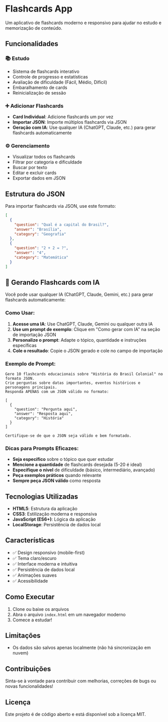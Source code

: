 # Flashcards App

Um aplicativo de flashcards moderno e responsivo para ajudar no estudo e memorização de conteúdo.

## Funcionalidades

### 📚 Estudo
- Sistema de flashcards interativo
- Controle de progresso e estatísticas
- Avaliação de dificuldade (Fácil, Médio, Difícil)
- Embaralhamento de cards
- Reinicialização de sessão

### ➕ Adicionar Flashcards
- **Card Individual**: Adicione flashcards um por vez
- **Importar JSON**: Importe múltiplos flashcards via JSON
- **Geração com IA**: Use qualquer IA (ChatGPT, Claude, etc.) para gerar flashcards automaticamente

### ⚙️ Gerenciamento
- Visualizar todos os flashcards
- Filtrar por categoria e dificuldade
- Buscar por texto
- Editar e excluir cards
- Exportar dados em JSON

## Estrutura do JSON

Para importar flashcards via JSON, use este formato:

```json
[
  {
    "question": "Qual é a capital do Brasil?",
    "answer": "Brasília",
    "category": "Geografia"
  },
  {
    "question": "2 + 2 = ?",
    "answer": "4",
    "category": "Matemática"
  }
]
```

## 🤖 Gerando Flashcards com IA

Você pode usar qualquer IA (ChatGPT, Claude, Gemini, etc.) para gerar flashcards automaticamente:

### Como Usar:
1. **Acesse uma IA**: Use ChatGPT, Claude, Gemini ou qualquer outra IA
2. **Use um prompt de exemplo**: Clique em "Como gerar com IA" na seção de importação JSON
3. **Personalize o prompt**: Adapte o tópico, quantidade e instruções específicas
4. **Cole o resultado**: Copie o JSON gerado e cole no campo de importação

### Exemplo de Prompt:
```
Gere 10 flashcards educacionais sobre "História do Brasil Colonial" no formato JSON. 
Crie perguntas sobre datas importantes, eventos históricos e personagens principais. 
Responda APENAS com um JSON válido no formato:

[
  {
    "question": "Pergunta aqui",
    "answer": "Resposta aqui",
    "category": "História"
  }
]

Certifique-se de que o JSON seja válido e bem formatado.
```

### Dicas para Prompts Eficazes:
- **Seja específico** sobre o tópico que quer estudar
- **Mencione a quantidade** de flashcards desejada (5-20 é ideal)
- **Especifique o nível** de dificuldade (básico, intermediário, avançado)
- **Peça exemplos práticos** quando relevante
- **Sempre peça JSON válido** como resposta

## Tecnologias Utilizadas

- **HTML5**: Estrutura da aplicação
- **CSS3**: Estilização moderna e responsiva
- **JavaScript (ES6+)**: Lógica da aplicação
- **LocalStorage**: Persistência de dados local

## Características

- ✅ Design responsivo (mobile-first)
- ✅ Tema claro/escuro
- ✅ Interface moderna e intuitiva
- ✅ Persistência de dados local
- ✅ Animações suaves
- ✅ Acessibilidade

## Como Executar

1. Clone ou baixe os arquivos
2. Abra o arquivo `index.html` em um navegador moderno
3. Comece a estudar!

## Limitações

- Os dados são salvos apenas localmente (não há sincronização em nuvem)

## Contribuições

Sinta-se à vontade para contribuir com melhorias, correções de bugs ou novas funcionalidades!

## Licença

Este projeto é de código aberto e está disponível sob a licença MIT. 